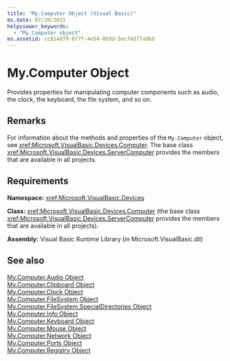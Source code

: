 ```yaml
---
title: "My.Computer Object (Visual Basic)"
ms.date: 07/20/2015
helpviewer_keywords: 
  - "My.Computer object"
ms.assetid: cc814d79-6f7f-4e54-8b9d-5ecfdd77a0b8
---
```

# My.Computer Object
Provides properties for manipulating computer components such as audio, the clock, the keyboard, the file system, and so on.  
  
## Remarks  
 For information about the methods and properties of the `My.Computer` object, see <xref:Microsoft.VisualBasic.Devices.Computer>. The base class <xref:Microsoft.VisualBasic.Devices.ServerComputer> provides the members that are available in all projects.  
  
## Requirements  
 **Namespace:** <xref:Microsoft.VisualBasic.Devices>  
  
 **Class:** <xref:Microsoft.VisualBasic.Devices.Computer> (the base class <xref:Microsoft.VisualBasic.Devices.ServerComputer> provides the members that are available in all projects).  
  
 **Assembly:** Visual Basic Runtime Library (in Microsoft.VisualBasic.dll)  
  
## See also
 [My.Computer.Audio Object](../../../visual-basic/language-reference/objects/my-computer-audio-object.md)  
 [My.Computer.Clipboard Object](../../../visual-basic/language-reference/objects/my-computer-clipboard-object.md)  
 [My.Computer.Clock Object](../../../visual-basic/language-reference/objects/my-computer-clock-object.md)  
 [My.Computer.FileSystem Object](../../../visual-basic/language-reference/objects/my-computer-filesystem-object.md)  
 [My.Computer.FileSystem.SpecialDirectories Object](../../../visual-basic/language-reference/objects/my-computer-filesystem-specialdirectories-object.md)  
 [My.Computer.Info Object](../../../visual-basic/language-reference/objects/my-computer-info-object.md)  
 [My.Computer.Keyboard Object](../../../visual-basic/language-reference/objects/my-computer-keyboard-object.md)  
 [My.Computer.Mouse Object](../../../visual-basic/language-reference/objects/my-computer-mouse-object.md)  
 [My.Computer.Network Object](../../../visual-basic/language-reference/objects/my-computer-network-object.md)  
 [My.Computer.Ports Object](../../../visual-basic/language-reference/objects/my-computer-ports-object.md)  
 [My.Computer.Registry Object](../../../visual-basic/language-reference/objects/my-computer-registry-object.md)
